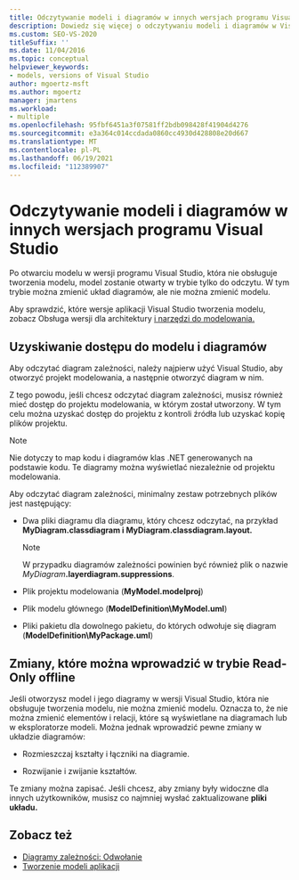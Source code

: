 ```yaml
---
title: Odczytywanie modeli i diagramów w innych wersjach programu Visual Studio
description: Dowiedz się więcej o odczytywaniu modeli i diagramów w Visual Studio, a także o zachowaniu tylko do odczytu w przypadku korzystania z wersji Visual Studio, która nie obsługuje tworzenia modelu.
ms.custom: SEO-VS-2020
titleSuffix: ''
ms.date: 11/04/2016
ms.topic: conceptual
helpviewer_keywords:
- models, versions of Visual Studio
author: mgoertz-msft
ms.author: mgoertz
manager: jmartens
ms.workload:
- multiple
ms.openlocfilehash: 95fbf6451a3f07581ff2bdb098428f41904d4276
ms.sourcegitcommit: e3a364c014ccdada0860cc4930d428808e20d667
ms.translationtype: MT
ms.contentlocale: pl-PL
ms.lasthandoff: 06/19/2021
ms.locfileid: "112389907"
---
```

# <a name="read-models-and-diagrams-in-other-visual-studio-editions"></a>Odczytywanie modeli i diagramów w innych wersjach programu Visual Studio

Po otwarciu modelu w wersji programu Visual Studio, która nie obsługuje tworzenia modelu, model zostanie otwarty w trybie tylko do odczytu. W tym trybie można zmienić układ diagramów, ale nie można zmienić modelu.

Aby sprawdzić, które wersje aplikacji Visual Studio tworzenia modelu, zobacz Obsługa wersji dla architektury [i narzędzi do modelowania.](../modeling/analyze-and-model-your-architecture.md#VersionSupport)

## <a name="obtaining-access-to-a-model-and-diagrams"></a>Uzyskiwanie dostępu do modelu i diagramów

Aby odczytać diagram zależności, należy najpierw użyć Visual Studio, aby otworzyć projekt modelowania, a następnie otworzyć diagram w nim.

Z tego powodu, jeśli chcesz odczytać diagram zależności, musisz również mieć dostęp do projektu modelowania, w którym został utworzony. W tym celu można uzyskać dostęp do projektu z kontroli źródła lub uzyskać kopię plików projektu.

> [!NOTE]
> Nie dotyczy to map kodu i diagramów klas .NET generowanych na podstawie kodu. Te diagramy można wyświetlać niezależnie od projektu modelowania.

Aby odczytać diagram zależności, minimalny zestaw potrzebnych plików jest następujący:

- Dwa pliki diagramu dla diagramu, który chcesz odczytać, na przykład **MyDiagram.classdiagram i MyDiagram.classdiagram.layout.**

    > [!NOTE]
    > W przypadku diagramów zależności powinien być również plik o nazwie _MyDiagram_**.layerdiagram.suppressions**.

- Plik projektu modelowania (**MyModel.modelproj**)

- Plik modelu głównego (**ModelDefinition\MyModel.uml**)

- Pliki pakietu dla dowolnego pakietu, do których odwołuje się diagram (**ModelDefinition\MyPackage.uml**)

## <a name="changes-that-you-can-make-in-read-only-mode"></a>Zmiany, które można wprowadzić w trybie Read-Only offline

Jeśli otworzysz model i jego diagramy w wersji Visual Studio, która nie obsługuje tworzenia modelu, nie można zmienić modelu. Oznacza to, że nie można zmienić elementów i relacji, które są wyświetlane na diagramach lub w eksploratorze modeli. Można jednak wprowadzić pewne zmiany w układzie diagramów:

- Rozmieszczaj kształty i łączniki na diagramie.

- Rozwijanie i zwijanie kształtów.

Te zmiany można zapisać. Jeśli chcesz, aby zmiany były widoczne dla innych użytkowników, musisz co najmniej wysłać zaktualizowane **pliki układu.**

## <a name="see-also"></a>Zobacz też

- [Diagramy zależności: Odwołanie](../modeling/layer-diagrams-reference.md)
- [Tworzenie modeli aplikacji](../modeling/create-models-for-your-app.md)
